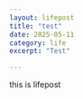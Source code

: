 ```yaml
---
layout: lifepost
title: "test"
date: 2025-05-11
category: life
excerpt: "Test"

---
```

this is lifepost